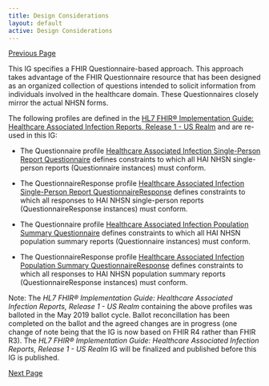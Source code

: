 ```yaml
---
title: Design Considerations
layout: default
active: Design Considerations
---
```


[Previous Page](Audience.html)

This IG specifies a FHIR Questionnaire-based approach. This approach takes advantage of the FHIR Questionnaire resource that has been designed as an organized collection of questions intended to solicit information from individuals involved in the healthcare domain. These Questionnaires closely mirror the actual NHSN forms.

The following profiles are defined in the [HL7 FHIR® Implementation Guide: Healthcare Associated Infection Reports, Release 1 - US Realm](http://hl7.org/fhir/us/hai/2019May/index.html) and are re-used in this IG:

* The Questionnaire profile [Healthcare Associated Infection Single-Person Report Questionnaire](http://hl7.org/fhir/us/hai/2019May/StructureDefinition/hai-single-person-report-questionnaire) defines constraints to which all HAI NHSN single-person reports (Questionnaire instances) must conform.

* The QuestionnaireResponse profile [Healthcare Associated Infection Single-Person Report QuestionnaireResponse](http://hl7.org/fhir/us/hai/2019May/StructureDefinition/hai-single-person-report-questionnaire-response) defines constraints to which all responses to HAI NHSN single-person reports (QuestionnaireResponse instances) must conform.

* The Questionnaire profile [Healthcare Associated Infection Population Summary Questionnaire](http://hl7.org/fhir/us/hai/2019May/StructureDefinition/hai-population-summary-questionnaire) defines constraints to which all HAI NHSN population summary reports (Questionnaire instances) must conform.

* The QuestionnaireResponse profile [Healthcare Associated Infection Population Summary QuestionnaireResponse](http://hl7.org/fhir/us/hai/2019May/StructureDefinition/hai-population-summary-questionnaire-response) defines constraints to which all responses to HAI NHSN population summary reports (QuestionnaireResponse instances) must conform.

Note: The *HL7 FHIR® Implementation Guide: Healthcare Associated Infection Reports, Release 1 - US Realm* containing the above profiles was balloted in the May 2019 ballot cycle. Ballot reconcillation has been completed on the ballot and the agreed changes are in progress (one change of note being that the IG is now based on FHIR R4 rather than FHIR R3). The *HL7 FHIR® Implementation Guide: Healthcare Associated Infection Reports, Release 1 - US Realm* IG will be finalized and published before this IG is published.  

[Next Page](References.html)